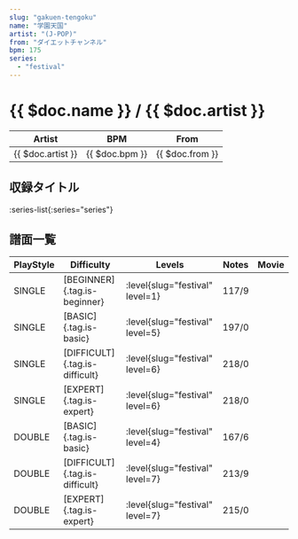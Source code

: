 ```yaml
---
slug: "gakuen-tengoku"
name: "学園天国"
artist: "(J-POP)"
from: "ダイエットチャンネル"
bpm: 175
series:
  - "festival"
---
```


# {{ $doc.name }} / {{ $doc.artist }}

|Artist|BPM|From|
|------|---|----|
|{{ $doc.artist }}|{{ $doc.bpm }}|{{ $doc.from }}|

## 収録タイトル

:series-list{:series="series"}

## 譜面一覧

|PlayStyle|Difficulty|Levels|Notes|Movie|
|---------|----------|------|-----|-----|
|SINGLE|[BEGINNER]{.tag.is-beginner}|<div class="field is-grouped is-grouped-multiline">:level{slug="festival" level=1}</div>|117/9||
|SINGLE|[BASIC]{.tag.is-basic}|<div class="field is-grouped is-grouped-multiline">:level{slug="festival" level=5}</div>|197/0||
|SINGLE|[DIFFICULT]{.tag.is-difficult}|<div class="field is-grouped is-grouped-multiline">:level{slug="festival" level=6}</div>|218/0||
|SINGLE|[EXPERT]{.tag.is-expert}|<div class="field is-grouped is-grouped-multiline">:level{slug="festival" level=6}</div>|218/0||
|DOUBLE|[BASIC]{.tag.is-basic}|<div class="field is-grouped is-grouped-multiline">:level{slug="festival" level=4}</div>|167/6||
|DOUBLE|[DIFFICULT]{.tag.is-difficult}|<div class="field is-grouped is-grouped-multiline">:level{slug="festival" level=7}</div>|213/9||
|DOUBLE|[EXPERT]{.tag.is-expert}|<div class="field is-grouped is-grouped-multiline">:level{slug="festival" level=7}</div>|215/0||
